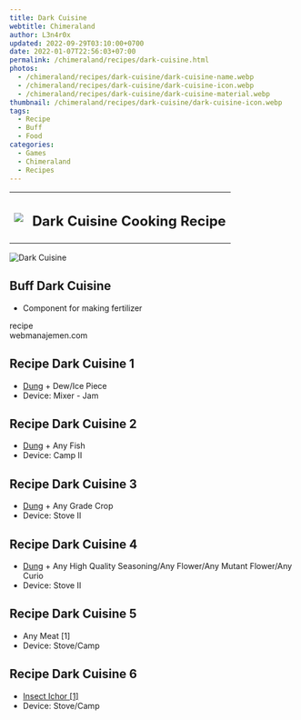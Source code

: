 ```yaml
---
title: Dark Cuisine
webtitle: Chimeraland
author: L3n4r0x
updated: 2022-09-29T03:10:00+0700
date: 2022-01-07T22:56:03+07:00
permalink: /chimeraland/recipes/dark-cuisine.html
photos:
  - /chimeraland/recipes/dark-cuisine/dark-cuisine-name.webp
  - /chimeraland/recipes/dark-cuisine/dark-cuisine-icon.webp
  - /chimeraland/recipes/dark-cuisine/dark-cuisine-material.webp
thumbnail: /chimeraland/recipes/dark-cuisine/dark-cuisine-icon.webp
tags:
  - Recipe
  - Buff
  - Food
categories:
  - Games
  - Chimeraland
  - Recipes
---
```


<section id="bootstrap-wrapper"><link rel="stylesheet" href="https://cdn.statically.io/gh/dimaslanjaka/Web-Manajemen/40ac3225/css/bootstrap-4.5-wrapper.css"/><div class="row mb-2"><div class="col-md-12 mb-2"><table class="table" id="post-info"><tbody><tr><td><img class="d-inline-block me-2" src="/chimeraland/recipes/dark-cuisine/dark-cuisine-icon.webp" width="auto" height="auto"/></td><td><h1 class="fs-5">Dark Cuisine Cooking Recipe</h1></td></tr></tbody></table></div></div><div class="card mb-2"><div class="row g-0"><div class="col-sm-4 position-relative mb-2"><img src="/chimeraland/recipes/dark-cuisine/dark-cuisine-material.webp" class="card-img fit-cover w-100 h-100" alt="Dark Cuisine" data-fancybox="true"/></div><div class="col-sm-8 mb-2"><div class="card-body"><h2 class="card-title fs-5">Buff Dark Cuisine</h2><div class="card-text"><ul><li>Component for making fertilizer</li></ul></div><span class="badge rounded-pill bg-dark">recipe</span></div><div class="card-footer text-end text-muted">webmanajemen.com</div></div></div></div><div class="row mb-2"><div class="col-12 col-lg-6 recipe-item mb-2"><div class="card"><div class="card-body"><h2 class="card-title fs-5">Recipe Dark Cuisine 1</h2><div class="card-text"><ul><li><a class="text-decoration-none" href="/chimeraland/materials/dung.html">Dung</a><span> + </span>Dew/Ice Piece</li><li>Device: Mixer - Jam</li></ul></div></div></div></div><div class="col-12 col-lg-6 recipe-item mb-2"><div class="card"><div class="card-body"><h2 class="card-title fs-5">Recipe Dark Cuisine 2</h2><div class="card-text"><ul><li><a class="text-decoration-none" href="/chimeraland/materials/dung.html">Dung</a><span> + </span>Any Fish</li><li>Device: Camp II</li></ul></div></div></div></div><div class="col-12 col-lg-6 recipe-item mb-2"><div class="card"><div class="card-body"><h2 class="card-title fs-5">Recipe Dark Cuisine 3</h2><div class="card-text"><ul><li><a class="text-decoration-none" href="/chimeraland/materials/dung.html">Dung</a><span> + </span>Any Grade Crop</li><li>Device: Stove II</li></ul></div></div></div></div><div class="col-12 col-lg-6 recipe-item mb-2"><div class="card"><div class="card-body"><h2 class="card-title fs-5">Recipe Dark Cuisine 4</h2><div class="card-text"><ul><li><a class="text-decoration-none" href="/chimeraland/materials/dung.html">Dung</a><span> + </span>Any High Quality Seasoning/Any Flower/Any Mutant Flower/Any Curio</li><li>Device: Stove II</li></ul></div></div></div></div><div class="col-12 col-lg-6 recipe-item mb-2"><div class="card"><div class="card-body"><h2 class="card-title fs-5">Recipe Dark Cuisine 5</h2><div class="card-text"><ul><li>Any Meat [1]</li><li>Device: Stove/Camp</li></ul></div></div></div></div><div class="col-12 col-lg-6 recipe-item mb-2"><div class="card"><div class="card-body"><h2 class="card-title fs-5">Recipe Dark Cuisine 6</h2><div class="card-text"><ul><li><a class="text-decoration-none" href="/chimeraland/materials/insect-ichor.html">Insect Ichor [1]</a></li><li>Device: Stove/Camp</li></ul></div></div></div></div></div></section>